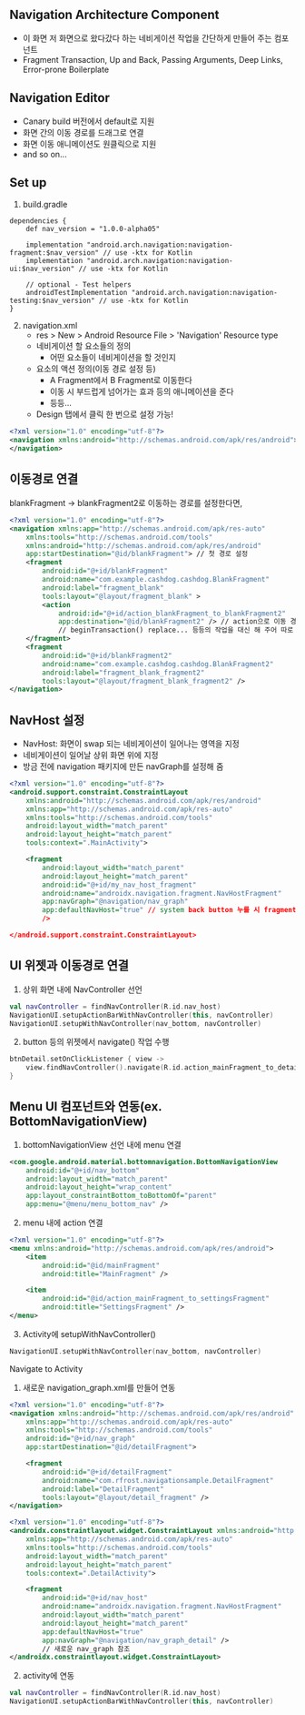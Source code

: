 ## Navigation Architecture Component

- 이 화면 저 화면으로 왔다갔다 하는 네비게이션 작업을 간단하게 만들어 주는 컴포넌트
- Fragment Transaction, Up and Back, Passing Arguments, Deep Links, Error-prone Boilerplate



## Navigation Editor

- Canary build 버전에서 default로 지원
- 화면 간의 이동 경로를 드래그로 연결
- 화면 이동 애니메이션도 원클릭으로 지원
- and so on...



## Set up

1. build.gradle

```
dependencies {
    def nav_version = "1.0.0-alpha05"

    implementation "android.arch.navigation:navigation-fragment:$nav_version" // use -ktx for Kotlin
    implementation "android.arch.navigation:navigation-ui:$nav_version" // use -ktx for Kotlin

    // optional - Test helpers
    androidTestImplementation "android.arch.navigation:navigation-testing:$nav_version" // use -ktx for Kotlin
}
```

2. navigation.xml
   - res > New > Android Resource File > 'Navigation' Resource type
   - 네비게이션 할 요소들의 정의
     - 어떤 요소들이 네비게이션을 할 것인지
   - 요소의 액션 정의(이동 경로 설정 등)
     - A Fragment에서 B Fragment로 이동한다
     - 이동 시 부드럽게 넘어가는 효과 등의 애니메이션을 준다
     - 등등...
   - Design 탭에서 클릭 한 번으로 설정 가능!

```nav_graph.xml
<?xml version="1.0" encoding="utf-8"?>
<navigation xmlns:android="http://schemas.android.com/apk/res/android">
</navigation>
```



## 이동경로 연결

blankFragment -> blankFragment2로 이동하는 경로를 설정한다면,

```nav_graph.xml
<?xml version="1.0" encoding="utf-8"?>
<navigation xmlns:app="http://schemas.android.com/apk/res-auto"
    xmlns:tools="http://schemas.android.com/tools"
    xmlns:android="http://schemas.android.com/apk/res/android"
    app:startDestination="@id/blankFragment"> // 첫 경로 설정
    <fragment
        android:id="@+id/blankFragment"
        android:name="com.example.cashdog.cashdog.BlankFragment"
        android:label="fragment_blank"
        tools:layout="@layout/fragment_blank" >
        <action
            android:id="@+id/action_blankFragment_to_blankFragment2"
            app:destination="@id/blankFragment2" /> // action으로 이동 경로 설정
            // beginTransaction() replace... 등등의 작업을 대신 해 주어 따로 설정할 필요 X
    </fragment>
    <fragment
        android:id="@+id/blankFragment2"
        android:name="com.example.cashdog.cashdog.BlankFragment2"
        android:label="fragment_blank_fragment2"
        tools:layout="@layout/fragment_blank_fragment2" />
</navigation>
```



## NavHost 설정

- NavHost: 화면이 swap 되는 네비게이션이 일어나는 영역을 지정
- 네비게이션이 일어날 상위 화면 위에 지정
- 방금 전에 navigation 패키지에 만든 navGraph를 설정해 줌

```activity_main.xml
<?xml version="1.0" encoding="utf-8"?>
<android.support.constraint.ConstraintLayout
    xmlns:android="http://schemas.android.com/apk/res/android"
    xmlns:app="http://schemas.android.com/apk/res-auto"
    xmlns:tools="http://schemas.android.com/tools"
    android:layout_width="match_parent"
    android:layout_height="match_parent"
    tools:context=".MainActivity">

    <fragment
        android:layout_width="match_parent"
        android:layout_height="match_parent"
        android:id="@+id/my_nav_host_fragment"
        android:name="androidx.navigation.fragment.NavHostFragment"
        app:navGraph="@navigation/nav_graph"
        app:defaultNavHost="true" // system back button 누를 시 fragment가 닫히도록 함
        />

</android.support.constraint.ConstraintLayout>
```



## UI 위젯과 이동경로 연결

1. 상위 화면 내에 NavController 선언

```MainActivity.kt
val navController = findNavController(R.id.nav_host)
NavigationUI.setupActionBarWithNavController(this, navController)
NavigationUI.setupWithNavController(nav_bottom, navController)
```

2. button 등의 위젯에서 navigate() 작업 수행

```MainFragment.kt
btnDetail.setOnClickListener { view ->
    view.findNavController().navigate(R.id.action_mainFragment_to_detailActivity)
}
```



## Menu UI 컴포넌트와 연동(ex. BottomNavigationView)

1. bottomNavigationView 선언 내에 menu 연결

```main_activity.xml
<com.google.android.material.bottomnavigation.BottomNavigationView
    android:id="@+id/nav_bottom"
    android:layout_width="match_parent"
    android:layout_height="wrap_content"
    app:layout_constraintBottom_toBottomOf="parent"
    app:menu="@menu/menu_bottom_nav" />
```

2. menu 내에 action 연결

```menu_bottom_nav.xml
<?xml version="1.0" encoding="utf-8"?>
<menu xmlns:android="http://schemas.android.com/apk/res/android">
    <item
        android:id="@id/mainFragment"
        android:title="MainFragment" />

    <item
        android:id="@id/action_mainFragment_to_settingsFragment"
        android:title="SettingsFragment" />
</menu>
```

3. Activity에 setupWithNavController()

```MainActivity.kt
NavigationUI.setupWithNavController(nav_bottom, navController)
```



Navigate to Activity

1. 새로운 navigation_graph.xml를 만들어 연동

```nav_graph_detail.xml
<?xml version="1.0" encoding="utf-8"?>
<navigation xmlns:android="http://schemas.android.com/apk/res/android"
    xmlns:app="http://schemas.android.com/apk/res-auto"
    xmlns:tools="http://schemas.android.com/tools"
    android:id="@+id/nav_graph"
    app:startDestination="@id/detailFragment">

    <fragment
        android:id="@+id/detailFragment"
        android:name="com.rfrost.navigationsample.DetailFragment"
        android:label="DetailFragment"
        tools:layout="@layout/detail_fragment" />
</navigation>
```

```detail_activity.xml
<?xml version="1.0" encoding="utf-8"?>
<androidx.constraintlayout.widget.ConstraintLayout xmlns:android="http://schemas.android.com/apk/res/android"
    xmlns:app="http://schemas.android.com/apk/res-auto"
    xmlns:tools="http://schemas.android.com/tools"
    android:layout_width="match_parent"
    android:layout_height="match_parent"
    tools:context=".DetailActivity">

    <fragment
        android:id="@+id/nav_host"
        android:name="androidx.navigation.fragment.NavHostFragment"
        android:layout_width="match_parent"
        android:layout_height="match_parent"
        app:defaultNavHost="true"
        app:navGraph="@navigation/nav_graph_detail" />
        // 새로운 nav_graph 참조
</androidx.constraintlayout.widget.ConstraintLayout>
```

2. activity에 연동

```DetailActivity.kt
val navController = findNavController(R.id.nav_host)
NavigationUI.setupActionBarWithNavController(this, navController)
```

